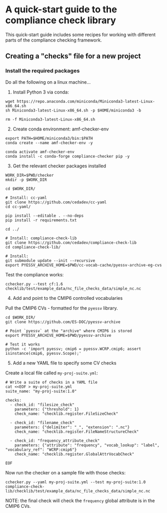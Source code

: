 # A quick-start guide to the compliance check library

This quick-start guide includes some recipes for working with different
parts of the compliance checking framework. 

## Creating a "checks" file for a new project 

### Install the required packages

Do all the following on  a linux machine...

1. Install Python 3 via conda:

```
wget https://repo.anaconda.com/miniconda/Miniconda3-latest-Linux-x86_64.sh
sh Miniconda3-latest-Linux-x86_64.sh -p $HOME/miniconda3 -b

rm -f Miniconda3-latest-Linux-x86_64.sh
```

2. Create conda environment: amf-checker-env

```
export PATH=$HOME/miniconda3/bin:$PATH
conda create --name amf-checker-env -y

conda activate amf-checker-env
conda install -c conda-forge compliance-checker pip -y
```

3. Get the relevant checker packages installed

```
WORK_DIR=$PWD/checker
mkdir -p $WORK_DIR

cd $WORK_DIR/

# Install: cc-yaml
git clone https://github.com/cedadev/cc-yaml
cd cc-yaml/

pip install --editable . --no-deps
pip install -r requirements.txt

cd ../

# Install: compliance-check-lib
git clone https://github.com/cedadev/compliance-check-lib
cd compliance-check-lib/

# Install: 
git submodule update --init --recursive
export PYESSV_ARCHIVE_HOME=$PWD/cc-vocab-cache/pyessv-archive-eg-cvs

```

Test the compliance works:

```
cchecker.py --test cf:1.6 checklib/test/example_data/nc_file_checks_data/simple_nc.nc
```

4. Add and point to the CMIP6 controlled vocabularies

Pull the CMIP6 CVs - formatted for the `pyessv` library.

```
cd $WORK_DIR/
git clone https://github.com/ES-DOC/pyessv-archive

# Point `pyessv` at the "archive" where CMIP6 is stored 
export PYESSV_ARCHIVE_HOME=$PWD/pyessv-archive

# Test it works
python -c 'import pyessv; cmip6 = pyessv.WCRP.cmip6; assert isinstance(cmip6, pyessv.Scope);'

```

5. Add a new YAML file to specify some CV checks 

Create a local file called `my-proj-suite.yml`:

```
# Write a suite of checks in a YAML file
cat <<EOF > my-proj-suite.yml
suite_name: "my-proj-suite:1.0"

checks:
  - check_id: "filesize_check"
    parameters: {"threshold": 1}
    check_name: "checklib.register.FileSizeCheck"

  - check_id: "filename_check"
    parameters: {"delimiter": "_", "extension": ".nc"}
    check_name: "checklib.register.FileNameStructureCheck"

  - check_id: "frequency_attribute_check"
    parameters: {"attribute": "frequency", "vocab_lookup": "label", "vocabulary_ref": "WCRP:cmip6"}
    check_name: "checklib.register.GlobalAttrVocabCheck"

EOF
```
Now run the checker on a sample file with those checks:

```
cchecker.py --yaml my-proj-suite.yml --test my-proj-suite:1.0 compliance-check-lib/checklib/test/example_data/nc_file_checks_data/simple_nc.nc
```

NOTE: the final check will check the `frequency` global attribute is in the CMIP6 CVs.

